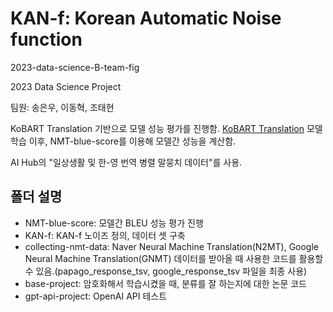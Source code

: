 # KAN-f: Korean Automatic Noise function
2023-data-science-B-team-fig

2023 Data Science Project

팀원: 송은우, 이동혁, 조태현

KoBART Translation 기반으로 모델 성능 평가를 진행함.
[KoBART Translation](https://github.com/seujung/KoBART-translation)
모델 학습 이후, NMT-blue-score를 이용해 모델간 성능을 계산함.

AI Hub의 "일상생활 및 한-영 번역 병렬 말뭉치 데이터"를 사용.

## 폴더 설명
- NMT-blue-score: 모델간 BLEU 성능 평가 진행
- KAN-f: KAN-f 노이즈 정의, 데이터 셋 구축
- collecting-nmt-data: Naver Neural Machine Translation(N2MT), Google Neural Machine Translation(GNMT) 데이터를 받아올 때 사용한 코드를 활용할 수 있음.(papago_response_tsv, google_response_tsv 파일을 최종 사용)
- base-project: 암호화해서 학습시켰을 때, 분류를 잘 하는지에 대한 논문 코드
- gpt-api-project: OpenAI API 테스트
